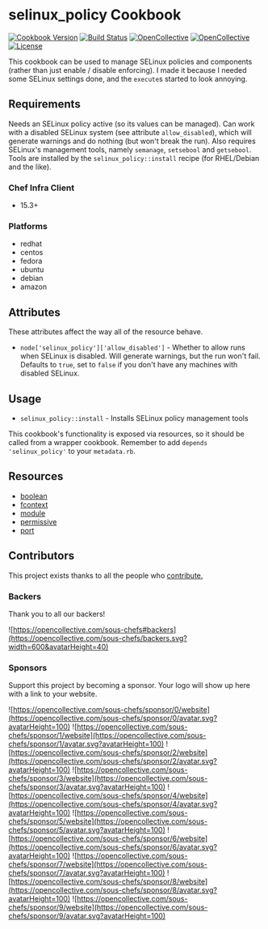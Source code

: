 # selinux_policy Cookbook

[![Cookbook Version](https://img.shields.io/cookbook/v/java.svg)](https://supermarket.chef.io/cookbooks/java)
[![Build Status](https://img.shields.io/circleci/project/github/sous-chefs/java/master.svg)](https://circleci.com/gh/sous-chefs/java)
[![OpenCollective](https://opencollective.com/sous-chefs/backers/badge.svg)](#backers)
[![OpenCollective](https://opencollective.com/sous-chefs/sponsors/badge.svg)](#sponsors)
[![License](https://img.shields.io/badge/License-Apache%202.0-green.svg)](https://opensource.org/licenses/Apache-2.0)

This cookbook can be used to manage SELinux policies and components (rather than just enable / disable enforcing). I made it because I needed some SELinux settings done, and the `execute`s started to look annoying.

## Requirements

Needs an SELinux policy active (so its values can be managed). Can work with a disabled SELinux system (see attribute `allow_disabled`), which will generate warnings and do nothing (but won't break the run). Also requires SELinux's management tools, namely `semanage`, `setsebool` and `getsebool`. Tools are installed by the `selinux_policy::install` recipe (for RHEL/Debian and the like).

### Chef Infra Client

- 15.3+

### Platforms

- redhat
- centos
- fedora
- ubuntu
- debian
- amazon

## Attributes

These attributes affect the way all of the resource behave.

- `node['selinux_policy']['allow_disabled']` - Whether to allow runs when SELinux is disabled. Will generate warnings, but the run won't fail. Defaults to `true`, set to `false` if you don't have any machines with disabled SELinux.

## Usage

- `selinux_policy::install` - Installs SELinux policy management tools

This cookbook's functionality is exposed via resources, so it should be called from a wrapper cookbook. Remember to add `depends 'selinux_policy'` to your `metadata.rb`.

## Resources

- [boolean](documentation/boolean.md)
- [fcontext](documentation/fcontext.md)
- [module](documentation/module.md)
- [permissive](documentation/permissive.md)
- [port](documentation/port.md)

## Contributors

This project exists thanks to all the people who [contribute.](https://opencollective.com/sous-chefs/contributors.svg?width=890&button=false)

### Backers

Thank you to all our backers!

![https://opencollective.com/sous-chefs#backers](https://opencollective.com/sous-chefs/backers.svg?width=600&avatarHeight=40)

### Sponsors

Support this project by becoming a sponsor. Your logo will show up here with a link to your website.

![https://opencollective.com/sous-chefs/sponsor/0/website](https://opencollective.com/sous-chefs/sponsor/0/avatar.svg?avatarHeight=100)
![https://opencollective.com/sous-chefs/sponsor/1/website](https://opencollective.com/sous-chefs/sponsor/1/avatar.svg?avatarHeight=100)
![https://opencollective.com/sous-chefs/sponsor/2/website](https://opencollective.com/sous-chefs/sponsor/2/avatar.svg?avatarHeight=100)
![https://opencollective.com/sous-chefs/sponsor/3/website](https://opencollective.com/sous-chefs/sponsor/3/avatar.svg?avatarHeight=100)
![https://opencollective.com/sous-chefs/sponsor/4/website](https://opencollective.com/sous-chefs/sponsor/4/avatar.svg?avatarHeight=100)
![https://opencollective.com/sous-chefs/sponsor/5/website](https://opencollective.com/sous-chefs/sponsor/5/avatar.svg?avatarHeight=100)
![https://opencollective.com/sous-chefs/sponsor/6/website](https://opencollective.com/sous-chefs/sponsor/6/avatar.svg?avatarHeight=100)
![https://opencollective.com/sous-chefs/sponsor/7/website](https://opencollective.com/sous-chefs/sponsor/7/avatar.svg?avatarHeight=100)
![https://opencollective.com/sous-chefs/sponsor/8/website](https://opencollective.com/sous-chefs/sponsor/8/avatar.svg?avatarHeight=100)
![https://opencollective.com/sous-chefs/sponsor/9/website](https://opencollective.com/sous-chefs/sponsor/9/avatar.svg?avatarHeight=100)
